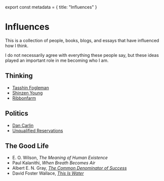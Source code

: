 export const metadata = {
title: "Influences"
}


# Influences

This is a collection of people, books, blogs, and essays that have
influenced how I think.

I do not necessarily agree with everything these people say, but these
ideas played an important role in me becoming who I am.


## Thinking

-   [Tasshin Fogleman](https://tasshin.com)
-   [Shinzen Young](https://www.shinzen.org/about/)
-   [Ribbonfarm](https://ribonfarm.com)


## Politics

-   [Dan Carlin](https://www.dancarlin.com/product-category/common-sense-with-dan-carlin/)
-   [Unqualified Reservations](https://www.unqualified-reservations.org/)


## The Good Life

-   E. O. Wilson, *The Meaning of Human Existence*
-   Paul Kalanithi, *When Breath Becomes Air*
-   Albert E. N. Gray, [*The Common Denominator of Success*](https://fs.blog/great-talks/common-denominator-success-albert-gray/)
-   David Foster Wallace, [*This Is Water*](https://fs.blog/2012/04/david-foster-wallace-this-is-water/)

